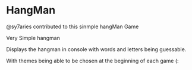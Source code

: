 # HangMan
@sy7aries contributed to this sinmple hangMan Game

Very Simple hangman

Displays the hangman in console with words and letters being guessable.

With themes being able to be chosen at the beginning of each game (:
